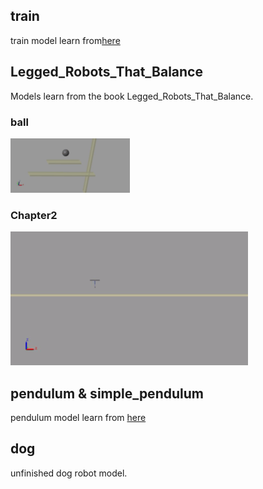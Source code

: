 ## train
train model learn from[here](http://ctms.engin.umich.edu/CTMS/index.php?example=Introduction&section=SimulinkControl)

## Legged_Robots_That_Balance
Models learn from the book Legged_Robots_That_Balance.
### ball
![ball](Legged_Robots_That_Balance/ball/ball.gif)
### Chapter2
![Chapter2](Legged_Robots_That_Balance/Chapter2/hopping_on_one_leg.gif)

## pendulum & simple_pendulum
pendulum model learn from [here](http://ctms.engin.umich.edu/CTMS/index.php?example=Introduction&section=SimulinkControl)

## dog
unfinished dog robot model.

